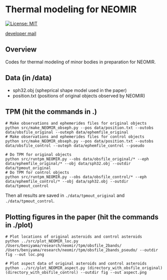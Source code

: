 # Thermal modeling for NEOMIR
[![License: MIT](https://img.shields.io/badge/License-MIT-yellow.svg)](https://opensource.org/licenses/MIT)

[developer mail](mailto:beniyama@oca.eu)

## Overview
Codes for thermal modeling of minor bodies in preparation for NEOMIR.

## Data (in /data)
* sph32.obj (spheprical shape model used in the paper)
* position.txt (positions of original objects observed by NEOMIR)

## TPM (hit the commands in .)
```
# Make observations and ephemerides files for original objects
python src/make_NEOMIR_obseph.py --pos data/position.txt --outobs data/obsfile_original --outeph data/ephemfile_original
# Make observations and ephemerides files for control objects
python src/make_NEOMIR_obseph.py --pos data/position.txt --outobs data/obsfile_control --outeph data/ephemfile_control --pseudo

# Do TPM for original objects
python src/runtpm_NEOMIR.py --obs data/obsfile_original/* --eph data/ephemfile_original/* --obj data/sph32.obj --outdir data/tpmout_original
# Do TPM for control objects
python src/runtpm_NEOMIR.py --obs data/obsfile_control/* --eph data/ephemfile_control/* --obj data/sph32.obj --outdir data/tpmout_control
```
Then all results are saved in `./data/tpmout_original` and `./data/tpmout_control`.


## Plotting figures in the paper (hit the commands in ./plot)
```
# Plot locations of original asteroids and control asteroids
python ../src/plot_NEOMIR_loc.py /Users/beniyama/research/neomir/tpm/obsfile_2bands/ /Users/beniyama/research/neomir/tpm/obsfile_2bands_pseudo/ --outdir fig --out loc.png
```

```
# Plot aspect data of original asteroids and control asteroids
python ../src/plot_NEOMIR_aspect.py (directory_with_obsfile_original) (directory_with_obsfile_control) --outdir fig --out aspect.png

```
